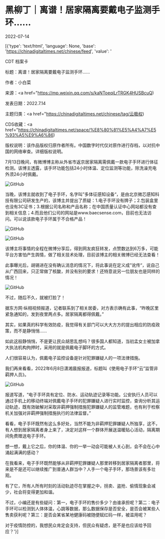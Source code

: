 # 黑柳丁｜离谱！居家隔离要戴电子监测手环……

2022-07-14

[{'type': 'text/html', 'language': None, 'base': 'https://chinadigitaltimes.net/chinese/feed', 'value': '

CDT 档案卡

标题：离谱！居家隔离要戴电子监测手环……

作者：小白菜

来源：<a href="https://mp.weixin.qq.com/s/kaNToeqiLrTRGK4HUSBcuQ)

发表日期：2022.7.14

主题归类：<a href="https://chinadigitaltimes.net/chinese/tag/云极权)

CDS收藏：<a href="https://chinadigitaltimes.net/space/%E8%80%81%E5%A4%A7%E5%93%A5%E9%A6%86)

版权说明：该作品版权归原作者所有。中国数字时代仅对原作进行存档，以对抗中国的网络审查。详细版权说明。





7月13日晚间，有微博博主称从外省市返京居家隔离需佩戴一款电子手环进行体征检测。该博主透露，该手环功能包括24小时体温、定位监测等功能，除洗澡充电外须24小时佩戴。

![GitHub](https://chinadigitaltimes.net/chinese/files/2022/07/post-684287-62cfe9231504c.png)

当晚，该博主就收到了电子手环，名字叫”多体征感知设备“，是由北京微芯感知科技有限公司研发生产的，该博主并提出了质疑：1.电子手环没有牌子；2.包装盒里也没有3C证书；3.根据公司名称和产品名称；在中国质量认证中心网站都没有查到相关信息；4.而且他们公司的网站是www.baecsense.com，目前也无法访问。可以说该款电子手环属于不合格产品！

![GitHub](https://chinadigitaltimes.net/chinese/files/2022/07/post-684287-62cfe9231e83f.)

![GitHub](https://chinadigitaltimes.net/chinese/files/2022/07/post-684287-62cfe92329c56.png)

该博主将事情的全程在微博分享后，得到网友疯狂转发，点赞数达到6万多，可能平台方害怕产生舆情，做了相关技术处理，目前该博主的相关微博已经无法查看！

此事曝光后，胡锡进在没有确认消息的情况下，将此事说在定义成”讹传“，说自己从广西回来，只正常做了核酸，并没有别的要求！还特意说另一位朋友也是同样的情况！

![GitHub](https://chinadigitaltimes.net/chinese/files/2022/07/post-684287-62cfe923331bb.)

不过，随后不久，就被打脸了！

据东方网·纵相视频报道，记者联系到了相关居委，对方表示确有此事，“昨晚区里紧急通知的，发到夜里两点多。居家隔离都得佩戴。”

其实，如果真的科学有效防疫，我觉得有关部门可以大大方方的提出相应的防疫政策，而不是静悄悄……

如此这般静悄悄，不是更让民众胡思乱想吗？很多国人都知道，当初孟女士被加拿大执法机构拘押时，采用的就是佩戴电子脚环的方式。

人们很容易认为，佩戴电子监控设备是针对犯罪嫌疑人的一项法律措施。

我们再来看看，2022年6月8日潇湘晨报报道，标题叫《使用电子手环“云”监管非羁押人员》。

![GitHub](https://chinadigitaltimes.net/chinese/files/2022/07/post-684287-62cfe92341935.png)

报道写道，“电子手环具有定位、防水、运动轨迹记录等功能。公安执行人员可以通过手机上的移动终端对佩戴电子手环的犯罪嫌疑人进行实时监控，查询分析其运动轨迹，既有效破解对采取非羁押强制措施犯罪嫌疑人的监管难题，也有利于检察机关加强对非羁押强制措施执行的法律监督。”

看看，电子手环既然有这么多好处，当然不能为非羁押犯罪嫌疑人所独享，这不，有人想到居家隔离者身上来了，决定对这样一个群体开展送温暖贴心活动，隔离期间免费赠送电子手环。

想一想，戴上它之后，你的体温、你的一举一动会可能被人关心到，会不会在心中涌起满满的感动？

在我看来，电子手环既然能够从非羁押犯罪嫌疑人那里转移到居家隔离者那里，将来是不是还可以继续推广到普通人群当中？人手一个电子手环，那场景该有多壮观。

有了它，所有人所有时刻的活动轨迹尽在掌握之中，拐卖、盗抢、偷情现象会减少，社会将变得更加和谐。

不过，小编还是有些疑问：第一，电子手环的售价多少？由谁承担呢？第二：电子手环可以检测到人体体温，心跳等数据，那么数据保存是否安全，是否会被某些人售卖获利呢？第三：是否会某省某地健康码被随便赋红码一样，被滥用呢？

对于疫情防控的，我想民众肯定会支持，但民众有疑虑，是不是也应该给予回应？'}]